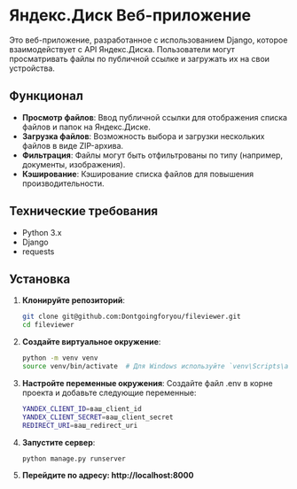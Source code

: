 # Яндекс.Диск Веб-приложение

Это веб-приложение, разработанное с использованием Django, которое взаимодействует с API Яндекс.Диска. Пользователи могут просматривать файлы по публичной ссылке и загружать их на свои устройства.

## Функционал

- **Просмотр файлов**: Ввод публичной ссылки для отображения списка файлов и папок на Яндекс.Диске.
- **Загрузка файлов**: Возможность выбора и загрузки нескольких файлов в виде ZIP-архива.
- **Фильтрация**: Файлы могут быть отфильтрованы по типу (например, документы, изображения).
- **Кэширование**: Кэширование списка файлов для повышения производительности.

## Технические требования

- Python 3.x
- Django
- requests

## Установка

1. **Клонируйте репозиторий**:

   ```bash
   git clone git@github.com:Dontgoingforyou/fileviewer.git
   cd fileviewer

2. **Создайте виртуальное окружение**:
   ```bash
   python -m venv venv
   source venv/bin/activate  # Для Windows используйте `venv\Scripts\activate`

3. **Настройте переменные окружения**:
   Создайте файл .env в корне проекта и добавьте следующие переменные:
   ```bash
   YANDEX_CLIENT_ID=ваш_client_id
   YANDEX_CLIENT_SECRET=ваш_client_secret
   REDIRECT_URI=ваш_redirect_uri

4. **Запустите сервер**:
   ```bash
   python manage.py runserver

5. **Перейдите по адресу: http://localhost:8000**